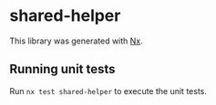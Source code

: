 # shared-helper

This library was generated with [Nx](https://nx.dev).

## Running unit tests

Run `nx test shared-helper` to execute the unit tests.
